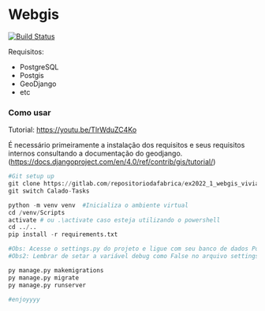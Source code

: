 # Webgis

[![Build Status](https://travis-ci.org/joemccann/dillinger.svg?branch=master)](https://gitlab.com/repositoriodafabrica/ex2022_1_webgis_viviano/-/tree/Calado-Tasks/task1)

Requisitos:

  - PostgreSQL
  - Postgis
  - GeoDjango
  - etc
  
### Como usar
Tutorial:
https://youtu.be/TlrWduZC4Ko

É necessário primeiramente a instalação dos requisitos e seus requisitos internos consultando a documentação do geodjango.
(https://docs.djangoproject.com/en/4.0/ref/contrib/gis/tutorial/)

``` python
#Git setup up
git clone https://gitlab.com/repositoriodafabrica/ex2022_1_webgis_viviano.git
git switch Calado-Tasks

python -m venv venv  #Inicializa o ambiente virtual
cd /venv/Scripts
activate # ou .\activate caso esteja utilizando o powershell
cd ../..
pip install -r requirements.txt

#Obs: Acesse o settings.py do projeto e ligue com seu banco de dados PostgreSQL com a extensão do postgis funcional e em seguida continue
#Obs2: Lembrar de setar a variável debug como False no arquivo settings.py no momento do deploy

py manage.py makemigrations
py manage.py migrate
py manage.py runserver

#enjoyyyy
```
